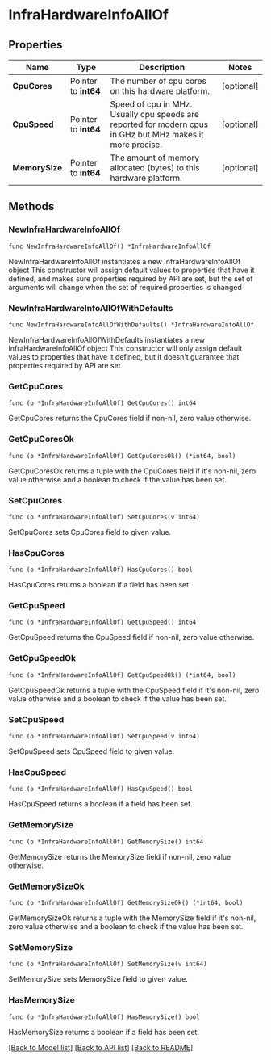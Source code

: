 # InfraHardwareInfoAllOf

## Properties

Name | Type | Description | Notes
------------ | ------------- | ------------- | -------------
**CpuCores** | Pointer to **int64** | The number of cpu cores on this hardware platform. | [optional] 
**CpuSpeed** | Pointer to **int64** | Speed of cpu in MHz. Usually cpu speeds are reported for modern cpus in GHz but MHz makes it more precise. | [optional] 
**MemorySize** | Pointer to **int64** | The amount of memory allocated (bytes) to this hardware platform. | [optional] 

## Methods

### NewInfraHardwareInfoAllOf

`func NewInfraHardwareInfoAllOf() *InfraHardwareInfoAllOf`

NewInfraHardwareInfoAllOf instantiates a new InfraHardwareInfoAllOf object
This constructor will assign default values to properties that have it defined,
and makes sure properties required by API are set, but the set of arguments
will change when the set of required properties is changed

### NewInfraHardwareInfoAllOfWithDefaults

`func NewInfraHardwareInfoAllOfWithDefaults() *InfraHardwareInfoAllOf`

NewInfraHardwareInfoAllOfWithDefaults instantiates a new InfraHardwareInfoAllOf object
This constructor will only assign default values to properties that have it defined,
but it doesn't guarantee that properties required by API are set

### GetCpuCores

`func (o *InfraHardwareInfoAllOf) GetCpuCores() int64`

GetCpuCores returns the CpuCores field if non-nil, zero value otherwise.

### GetCpuCoresOk

`func (o *InfraHardwareInfoAllOf) GetCpuCoresOk() (*int64, bool)`

GetCpuCoresOk returns a tuple with the CpuCores field if it's non-nil, zero value otherwise
and a boolean to check if the value has been set.

### SetCpuCores

`func (o *InfraHardwareInfoAllOf) SetCpuCores(v int64)`

SetCpuCores sets CpuCores field to given value.

### HasCpuCores

`func (o *InfraHardwareInfoAllOf) HasCpuCores() bool`

HasCpuCores returns a boolean if a field has been set.

### GetCpuSpeed

`func (o *InfraHardwareInfoAllOf) GetCpuSpeed() int64`

GetCpuSpeed returns the CpuSpeed field if non-nil, zero value otherwise.

### GetCpuSpeedOk

`func (o *InfraHardwareInfoAllOf) GetCpuSpeedOk() (*int64, bool)`

GetCpuSpeedOk returns a tuple with the CpuSpeed field if it's non-nil, zero value otherwise
and a boolean to check if the value has been set.

### SetCpuSpeed

`func (o *InfraHardwareInfoAllOf) SetCpuSpeed(v int64)`

SetCpuSpeed sets CpuSpeed field to given value.

### HasCpuSpeed

`func (o *InfraHardwareInfoAllOf) HasCpuSpeed() bool`

HasCpuSpeed returns a boolean if a field has been set.

### GetMemorySize

`func (o *InfraHardwareInfoAllOf) GetMemorySize() int64`

GetMemorySize returns the MemorySize field if non-nil, zero value otherwise.

### GetMemorySizeOk

`func (o *InfraHardwareInfoAllOf) GetMemorySizeOk() (*int64, bool)`

GetMemorySizeOk returns a tuple with the MemorySize field if it's non-nil, zero value otherwise
and a boolean to check if the value has been set.

### SetMemorySize

`func (o *InfraHardwareInfoAllOf) SetMemorySize(v int64)`

SetMemorySize sets MemorySize field to given value.

### HasMemorySize

`func (o *InfraHardwareInfoAllOf) HasMemorySize() bool`

HasMemorySize returns a boolean if a field has been set.


[[Back to Model list]](../README.md#documentation-for-models) [[Back to API list]](../README.md#documentation-for-api-endpoints) [[Back to README]](../README.md)


